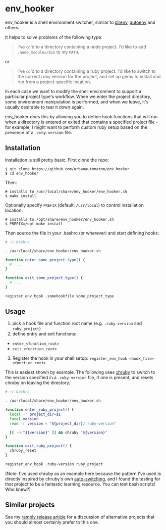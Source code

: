 # env_hooker

env_hooker is a shell environment switcher, similar to
[direnv](https://github.com/direnv/direnv),
[autoenv](https://github.com/kennethreitz/autoenv) and others.

It helps to solve problems of the following type:

> I've `cd`'d to a directory containing a node project. I'd like to add
> `.node_modules/bin` to my `PATH`.

or

> I've `cd`'d to a directory containing a ruby project. I'd like to
> switch to the correct ruby version for the project, and set up gems
> to install and run from a project-specific location.

In each case we want to modify the shell environment to support a
particular project type's workflow. When we enter the project directory,
some environment manipulation is performed, and when we leave, it's
usually desirable to tear it down again.

env_hooker does this by allowing you to define hook functions that
will run when a directory is entered or exited that contains a specified
project file - for example, I might want to perform custom ruby setup
based on the presence of a `.ruby-version` file.

## Installation

Installation is still pretty basic. First clone the repo:

```
$ git clone https://github.com/urbanautomaton/env_hooker
$ cd env_hooker
```

Then:

```
# installs to /usr/local/share/env_hooker/env_hooker.sh
$ make install
```

Optionally specify `PREFIX` (default: `/usr/local`) to control
installation location:

```
# installs to /opt/share/env_hooker/env_hooker.sh
$ PREFIX=/opt make install
```

Then source the file in your .bashrc (or wherever) and start defining
hooks:

```bash
# ~/.bashrc

. /usr/local/share/env_hooker/env_hooker.sh

function enter_some_project_type() {
  # ...
}

function exit_some_project_type() {
  # ...
}

register_env_hook .somehookfile some_project_type
```

## Usage

1. pick a hook file and function root name (e.g. `.ruby-version` and
   `ruby_project`)
2. define entry and exit functions:
  * `enter_<function_root>`
  * `exit_<function_root>`
3. Register the hook in your shell setup:
  `register_env_hook <hook_file> <function_root>`

This is easiest shown by example. The following uses
[chruby](https://github.com/postmodern/chruby) to switch to the version
specified in a `.ruby-version` file, if one is present, and resets
chruby on leaving the directory.

```bash
# ~/.bashrc

. /usr/local/share/env_hooker/env_hooker.sh

function enter_ruby_project() {
  local -r project_dir=$1
  local version
  read -r version < "${project_dir}/.ruby-version"

  [[ -n "${version}" ]] && chruby "${version}"
}

function exit_ruby_project() {
  chruby_reset
}

register_env_hook .ruby-version ruby_project
```

(Note: I've used chruby as an example here because the pattern I've used
is directly inspired by chruby's own
[auto-switching](https://github.com/postmodern/chruby#auto-switching),
and I found the testing for that project to be a fantastic learning
resource. You can test bash scripts! Who knew?)

## Similar projects

See my [rambly release
article](http://urbanautomaton.com/blog/2017/01/05/envhooker-a-tiny-shell-environment-switcher/)
for a discussion of alternative projects that you should almost
certainly prefer to this one.
